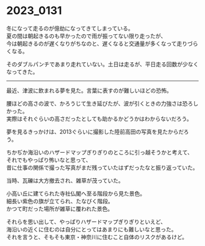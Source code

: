 # 2023_0131

冬になって走るのが億劫になってきてしまっている。<br/>
夏の間は朝起きるのも早かったので雨が振ってない限り走ったが、<br/>
今は朝起きるのが遅くなりがちなのと、遅くなると交通量が多くなって走りづらくなる。

そのダブルパンチであまり走れていない。土日は走るが、平日走る回数が少なくなってきた。

---

最近、津波に飲まれる夢を見た。言葉に表すのが難しいほどの恐怖。

腰ほどの高さの波で、かろうじて生き延びたが、波が引くときの力強さは恐ろしかった。<br/>
実際はそれぐらいの高さだったとしても助かるかどうかはわからないだろう。

夢を見るきっかけは、2013ぐらいに撮影した陸前高田の写真を見たからだろう。

ちかぢか海沿いのハザードマップぎりぎりのところに引っ越そうかと考えて、<br/>
それでもやっぱり怖いなと思って、<br/>
昔に仕事の関係で撮った写真がまだ残っていたはずだったなと振り返っていた。<br/>

当時、瓦礫は大方撤去され、雑草が茂っていた。<br/>

小高い丘に建てられた寺社仏閣へ至る階段から見た景色。<br/>
細長い紫色の旗が立てられ、たなびく階段。<br/>
かつて町だった場所が雑草に覆われた景色。<br/>

それらを思い出して、やっぱりハザードマップぎりぎりといえど、<br/>
海沿いの近くに住むのは自分にとってはあまりにも難しいなと思った。<br/>
それを言うと、そもそも東京・神奈川に住むこと自体のリスクがあるけど。